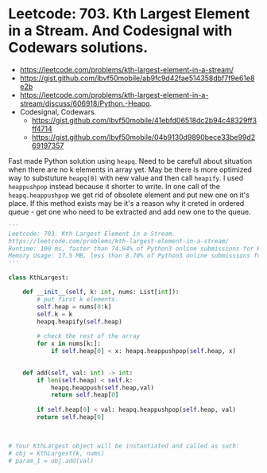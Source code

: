 # Leetcode: 703. Kth Largest Element in a Stream. And Codesignal with Codewars solutions.

- https://leetcode.com/problems/kth-largest-element-in-a-stream/
- https://gist.github.com/lbvf50mobile/ab9fc9d42fae514358dbf7f9e61e8e2b
- https://leetcode.com/problems/kth-largest-element-in-a-stream/discuss/606918/Python.-Heapq.
- Codesignal, Codewars.
    - https://gist.github.com/lbvf50mobile/41ebfd06518dc2b94c48329ff3ff4714
    - https://gist.github.com/lbvf50mobile/04b9130d9890bece33be99d269197357


Fast made Python solution using `heapq`. Need to be carefull about situation when there are no k elements in array yet. May be there is more optimized way to substuture `heapq[0]` with new value and then call `heapify`. I used `heappushpop` instead because it shorter to write.  In one call of the `heapq.heappushpop` we get rid of obsolete element and put new one on it's place.  If this method exists may be it's a reason why it creted in ordered queue - get one who need to be extracted and add new one to the queue.

```Python
'''
Leetcode: 703. Kth Largest Element in a Stream.
https://leetcode.com/problems/kth-largest-element-in-a-stream/
Runtime: 100 ms, faster than 74.94% of Python3 online submissions for Kth Largest Element in a Stream.
Memory Usage: 17.5 MB, less than 8.70% of Python3 online submissions for Kth Largest Element in a Stream.
'''

class KthLargest:

    def __init__(self, k: int, nums: List[int]):
        # put first k elements.
        self.heap = nums[0:k]
        self.k = k
        heapq.heapify(self.heap)
        
        # check the rest of the array
        for x in nums[k:]:
            if self.heap[0] < x: heapq.heappushpop(self.heap, x)
        

    def add(self, val: int) -> int:
        if len(self.heap) < self.k:
            heapq.heappush(self.heap,val)
            return self.heap[0]
        
        if self.heap[0] < val: heapq.heappushpop(self.heap, val)
        return self.heap[0]
        


# Your KthLargest object will be instantiated and called as such:
# obj = KthLargest(k, nums)
# param_1 = obj.add(val)
```